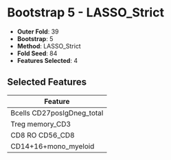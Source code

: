 # Bootstrap 5 - LASSO_Strict

- **Outer Fold**: 39
- **Bootstrap**: 5
- **Method**: LASSO_Strict
- **Fold Seed**: 84
- **Features Selected**: 4

## Selected Features

| Feature |
|---------|
| Bcells CD27posIgDneg_total |
| Treg memory_CD3 |
| CD8 RO CD56_CD8 |
| CD14+16+mono_myeloid |
